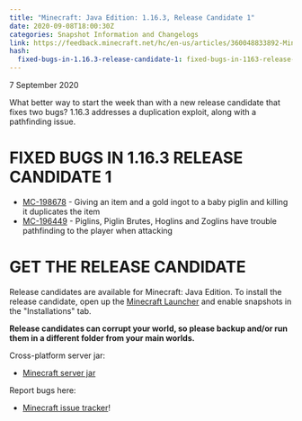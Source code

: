 ```yaml
---
title: "Minecraft: Java Edition: 1.16.3, Release Candidate 1"
date: 2020-09-08T18:00:30Z
categories: Snapshot Information and Changelogs
link: https://feedback.minecraft.net/hc/en-us/articles/360048833892-Minecraft-Java-Edition-1-16-3-Release-Candidate-1
hash:
  fixed-bugs-in-1.16.3-release-candidate-1: fixed-bugs-in-1163-release-candidate-1
---
```


7 September 2020

What better way to start the week than with a new release candidate that fixes two bugs? 1.16.3 addresses a duplication exploit, along with a pathfinding issue.

# FIXED BUGS IN 1.16.3 RELEASE CANDIDATE 1

- [MC-198678](https://bugs.mojang.com/browse/MC-198678) - Giving an item and a gold ingot to a baby piglin and killing it duplicates the item
- [MC-196449](https://bugs.mojang.com/browse/MC-196449) - Piglins, Piglin Brutes, Hoglins and Zoglins have trouble pathfinding to the player when attacking

# GET THE RELEASE CANDIDATE

Release candidates are available for Minecraft: Java Edition. To install the release candidate, open up the [Minecraft Launcher](https://www.minecraft.net/download.html) and enable snapshots in the "Installations" tab.

**Release candidates can corrupt your world, so please backup and/or run them in a different folder from your main worlds.**

Cross-platform server jar:

- [Minecraft server jar](https://launcher.mojang.com/v1/objects/562bf3e75afea00875cff4a06165f93056646f32/server.jar)

Report bugs here:

- [Minecraft issue tracker](https://bugs.mojang.com/browse/MC)!
